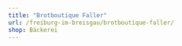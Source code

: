 ```yaml
---
title: "Brotboutique Faller"
url: /freiburg-im-breisgau/brotboutique-faller/
shop: Bäckerei
---
```

